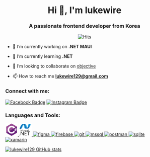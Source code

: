 <h1 align="center">Hi 👋, I'm lukewire</h1>
<h3 align="center">A passionate frontend developer from Korea</h3>
<div align="center">
  
[![Hits](https://hits.seeyoufarm.com/api/count/incr/badge.svg?url=https%3A%2F%2Fgithub.com%2Flukewire129%2Fhit-counter&count_bg=%235EA276&title_bg=%23555555&icon=&icon_color=%23E7E7E7&title=hits&edge_flat=false)](https://hits.seeyoufarm.com)
  
 
</div>

- 🔭 I’m currently working on **.NET MAUI**

- 🌱 I’m currently learning **.NET**

- 👯 I’m looking to collaborate on [objective](https://github.com/jamesnet214/objective)

- 📫 How to reach me **lukewire129@gmail.com**

<h3 align="left">Connect with me:</h3>

[![Facebook Badge](https://img.shields.io/badge/facebook-1877f2?style=flat-square&logo=facebook&logoColor=white&link=https://www.facebook.com/lukewire129)](https://www.facebook.com/lukewire129) [![Instagram Badge](https://img.shields.io/badge/Instagram-E4405F.svg?style=flat-square&logo=Instagram&logoColor=white&link=https://www.instagram.com/lukewire129)](https://www.instagram.com/lukewire129)
<p align="left">
</p>

<h3 align="left">Languages and Tools:</h3>
<p align="left"> <a href="https://www.w3schools.com/cs/" target="_blank" rel="noreferrer"> <img src="https://raw.githubusercontent.com/devicons/devicon/master/icons/csharp/csharp-original.svg" alt="csharp" width="40" height="40"/> </a> <a href="https://dotnet.microsoft.com/" target="_blank" rel="noreferrer"> <img src="https://raw.githubusercontent.com/devicons/devicon/master/icons/dot-net/dot-net-original-wordmark.svg" alt="dotnet" width="40" height="40"/> </a> <a href="https://www.figma.com/" target="_blank" rel="noreferrer"> <img src="https://www.vectorlogo.zone/logos/figma/figma-icon.svg" alt="figma" width="40" height="40"/> </a> <a href="https://firebase.google.com/" target="_blank" rel="noreferrer"> <img src="https://www.vectorlogo.zone/logos/firebase/firebase-icon.svg" alt="firebase" width="40" height="40"/> </a> <a href="https://git-scm.com/" target="_blank" rel="noreferrer"> <img src="https://www.vectorlogo.zone/logos/git-scm/git-scm-icon.svg" alt="git" width="40" height="40"/> </a> <a href="https://www.microsoft.com/en-us/sql-server" target="_blank" rel="noreferrer"> <img src="https://www.svgrepo.com/show/303229/microsoft-sql-server-logo.svg" alt="mssql" width="40" height="40"/> </a> <a href="https://postman.com" target="_blank" rel="noreferrer"> <img src="https://www.vectorlogo.zone/logos/getpostman/getpostman-icon.svg" alt="postman" width="40" height="40"/> </a> <a href="https://www.sqlite.org/" target="_blank" rel="noreferrer"> <img src="https://www.vectorlogo.zone/logos/sqlite/sqlite-icon.svg" alt="sqlite" width="40" height="40"/> </a> <a href="https://dotnet.microsoft.com/apps/xamarin" target="_blank" rel="noreferrer"> <img src="https://raw.githubusercontent.com/detain/svg-logos/780f25886640cef088af994181646db2f6b1a3f8/svg/xamarin.svg" alt="xamarin" width="40" height="40"/> </a> </p>

[![lukewire129 GitHub stats](https://github-readme-stats.vercel.app/api?username=lukewire129&include_all_commits=true&count_private=true&show_icons=true&&theme=cobalt)](https://github.com/lukewire129/github-readme-stats)
